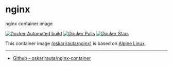 # nginx
nginx container image

[![Docker Automated build](https://img.shields.io/docker/automated/oskarirauta/nginx.svg?style=for-the-badge&logo=docker)](https://hub.docker.com/r/oskarirauta/nginx/)
[![Docker Pulls](https://img.shields.io/docker/pulls/oskarirauta/nginx.svg?style=for-the-badge&logo=docker)](https://hub.docker.com/r/oskarirauta/nginx/)
[![Docker Stars](https://img.shields.io/docker/stars/oskarirauta/nginx.svg?style=for-the-badge&logo=docker)](https://hub.docker.com/r/oskarirauta/nginx/)

This container image [(oskarirauta/nginx)](https://hub.docker.com/r/oskarirauta/nginx/) is based on [Alpine Linux](https://hub.docker.com/_/alpine).

----

* [Github - oskarirauta/nginx-container](https://github.com/oskarirauta/nginx-container)

